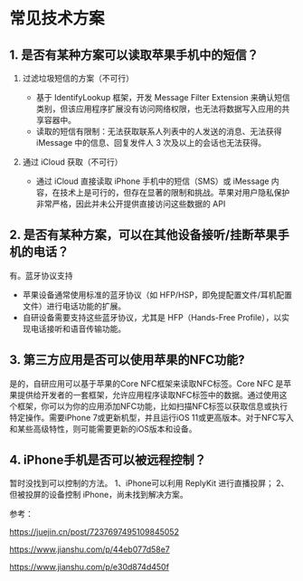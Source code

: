 # 常见技术方案

## 1. 是否有某种方案可以读取苹果手机中的短信？

1. 过滤垃圾短信的方案（不可行）
    * 基于 IdentifyLookup 框架，开发 Message Filter Extension 来确认短信类别，但该应用程序扩展没有访问网络权限，也无法将数据写入应用的共享容器中。
    * 读取的短信有限制：无法获取联系人列表中的人发送的消息、无法获得 iMessage 中的信息、回复发件人 3 次及以上的会话也无法获得。
 
2. 通过 iCloud 获取（不可行）
    * 通过 iCloud 直接读取 iPhone 手机中的短信（SMS）或 iMessage 内容，在技术上是可行的，但存在显著的限制和挑战。苹果对用户隐私保护非常严格，因此并未公开提供直接访问这些数据的 API



## 2. 是否有某种方案，可以在其他设备接听/挂断苹果手机的电话？

有。蓝牙协议支持

* 苹果设备通常使用标准的蓝牙协议（如 HFP/HSP，即免提配置文件/耳机配置文件）进行电话功能的扩展。
* 自研设备需要支持这些蓝牙协议，尤其是 HFP（Hands-Free Profile），以实现电话接听和语音传输功能。


## 3. 第三方应用是否可以使用苹果的NFC功能?

是的，自研应用可以基于苹果的Core NFC框架来读取NFC标签。Core NFC 是苹果提供给开发者的一套框架，允许应用程序读取NFC标签中的数据。通过使用这个框架，你可以为你的应用添加NFC功能，比如扫描NFC标签以获取信息或执行特定操作。需要iPhone 7或更新机型，并且运行iOS 11或更高版本。对于NFC写入和某些高级特性，则可能需要更新的iOS版本和设备。

## 4. iPhone手机是否可以被远程控制？

暂时没找到可以控制的方法。
1、iPhone可以利用 ReplyKit 进行直播投屏；
2、但被投屏的设备控制 iPhone，尚未找到解决方案。



参考：

https://juejin.cn/post/7237697495109845052

https://www.jianshu.com/p/44eb077d58e7

https://www.jianshu.com/p/e30d874d450f


